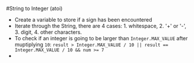 #String to Integer (atoi)
+ Create a variable to store if a sign has been encountered
+ Iterate through the String, there are 4 cases: 1. whitespace, 2. '+' or '-', 3. digit, 4. other characters.
+ To check if an integer is going to be larger than `Integer.MAX_VALUE` after muptiplying `10`: `result > Integer.MAX_VALUE / 10 || result == Integer.MAX_VALUE / 10 && num >= 7`
+